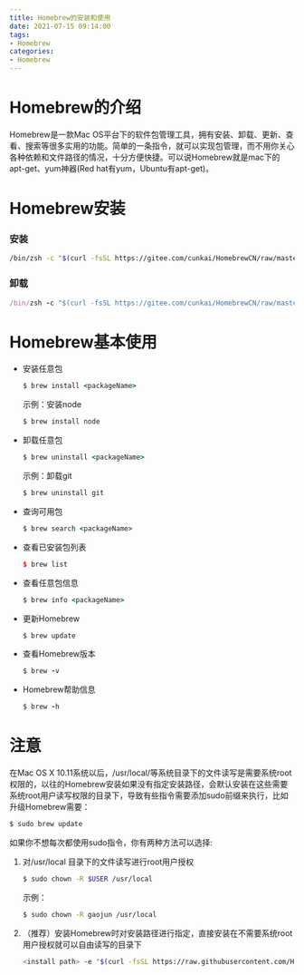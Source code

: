```yaml
---
title: Homebrew的安装和使用
date: 2021-07-15 09:14:00
tags:
- Homebrew
categories:
- Homebrew
---
```


# Homebrew的介绍

Homebrew是一款Mac OS平台下的软件包管理工具，拥有安装、卸载、更新、查看、搜索等很多实用的功能。简单的一条指令，就可以实现包管理，而不用你关心各种依赖和文件路径的情况，十分方便快捷。可以说Homebrew就是mac下的apt-get、yum神器(Red hat有yum，Ubuntu有apt-get)。

# Homebrew安装

### 安装

```bash
/bin/zsh -c "$(curl -fsSL https://gitee.com/cunkai/HomebrewCN/raw/master/Homebrew.sh)"
```

### 卸载

```ruby
/bin/zsh -c "$(curl -fsSL https://gitee.com/cunkai/HomebrewCN/raw/master/HomebrewUninstall.sh)"
```

# Homebrew基本使用

- 安装任意包

  

  ```ruby
  $ brew install <packageName>
  ```

  示例：安装node

  

  ```ruby
  $ brew install node
  ```

- 卸载任意包

  

  ```ruby
  $ brew uninstall <packageName>
  ```

  示例：卸载git

  

  ```ruby
  $ brew uninstall git
  ```

- 查询可用包

  

  ```ruby
  $ brew search <packageName>
  ```

- 查看已安装包列表

  

  ```cpp
  $ brew list
  ```

- 查看任意包信息

  

  ```ruby
  $ brew info <packageName>
  ```

- 更新Homebrew

  

  ```ruby
  $ brew update
  ```

- 查看Homebrew版本

  

  ```ruby
  $ brew -v
  ```

- Homebrew帮助信息

  

  ```ruby
  $ brew -h
  ```

# 注意

在Mac OS X 10.11系统以后，/usr/local/等系统目录下的文件读写是需要系统root权限的，以往的Homebrew安装如果没有指定安装路径，会默认安装在这些需要系统root用户读写权限的目录下，导致有些指令需要添加sudo前缀来执行，比如升级Homebrew需要：



```ruby
$ sudo brew update
```

如果你不想每次都使用sudo指令，你有两种方法可以选择:

1. 对/usr/local 目录下的文件读写进行root用户授权

   

   ```bash
   $ sudo chown -R $USER /usr/local
   ```

   示例：

   

   ```bash
   $ sudo chown -R gaojun /usr/local
   ```

2. （推荐）安装Homebrew时对安装路径进行指定，直接安装在不需要系统root用户授权就可以自由读写的目录下

   

   ```bash
   <install path> -e "$(curl -fsSL https://raw.githubusercontent.com/Homebrew/install/master/install)"
   ```
